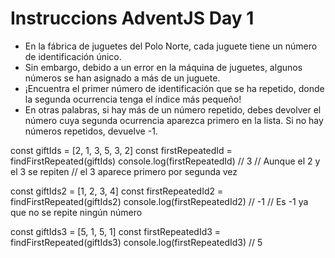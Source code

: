 # Instruccions AdventJS Day 1

- En la fábrica de juguetes del Polo Norte, cada juguete tiene un número de identificación único.
- Sin embargo, debido a un error en la máquina de juguetes, algunos números se han asignado a más de un juguete.
- ¡Encuentra el primer número de identificación que se ha repetido, donde la segunda ocurrencia tenga el índice más pequeño!
- En otras palabras, si hay más de un número repetido, debes devolver el número cuya segunda ocurrencia aparezca primero en la lista. Si no hay números repetidos, devuelve -1.

const giftIds = [2, 1, 3, 5, 3, 2]
const firstRepeatedId = findFirstRepeated(giftIds)
console.log(firstRepeatedId) // 3
// Aunque el 2 y el 3 se repiten
// el 3 aparece primero por segunda vez

const giftIds2 = [1, 2, 3, 4]
const firstRepeatedId2 = findFirstRepeated(giftIds2)
console.log(firstRepeatedId2) // -1
// Es -1 ya que no se repite ningún número

const giftIds3 = [5, 1, 5, 1]
const firstRepeatedId3 = findFirstRepeated(giftIds3)
console.log(firstRepeatedId3) // 5